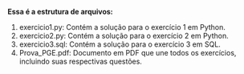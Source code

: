 **Essa é a estrutura de arquivos:**
1. exercicio1.py: Contém a solução para o exercício 1 em Python.
2. exercicio2.py: Contém a solução para o exercício 2 em Python.
3. exercicio3.sql: Contém a solução para o exercício 3 em SQL.
4. Prova_PGE.pdf: Documento em PDF que une todos os exercícios, incluindo suas respectivas questões.
